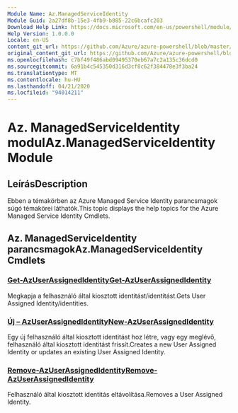 ```yaml
---
Module Name: Az.ManagedServiceIdentity
Module Guid: 2a27df8b-15e3-4fb9-b885-22c6bcafc203
Download Help Link: https://docs.microsoft.com/en-us/powershell/module/az.managedserviceidentity
Help Version: 1.0.0.0
Locale: en-US
content_git_url: https://github.com/Azure/azure-powershell/blob/master/src/ManagedServiceIdentity/ManagedServiceIdentity/help/Az.ManagedServiceIdentity.md
original_content_git_url: https://github.com/Azure/azure-powershell/blob/master/src/ManagedServiceIdentity/ManagedServiceIdentity/help/Az.ManagedServiceIdentity.md
ms.openlocfilehash: c7bf49f486abd09495370eb67a7c2a135c36dcd0
ms.sourcegitcommit: 6a91b4c545350d316d3cf8c62f384478e3f3ba24
ms.translationtype: MT
ms.contentlocale: hu-HU
ms.lasthandoff: 04/21/2020
ms.locfileid: "94014211"
---
```

# <span data-ttu-id="1c854-101">Az. ManagedServiceIdentity modul</span><span class="sxs-lookup"><span data-stu-id="1c854-101">Az.ManagedServiceIdentity Module</span></span>
## <span data-ttu-id="1c854-102">Leírás</span><span class="sxs-lookup"><span data-stu-id="1c854-102">Description</span></span>
<span data-ttu-id="1c854-103">Ebben a témakörben az Azure Managed Service Identity parancsmagok súgó témakörei láthatók.</span><span class="sxs-lookup"><span data-stu-id="1c854-103">This topic displays the help topics for the Azure Managed Service Identity Cmdlets.</span></span>

## <span data-ttu-id="1c854-104">Az. ManagedServiceIdentity parancsmagok</span><span class="sxs-lookup"><span data-stu-id="1c854-104">Az.ManagedServiceIdentity Cmdlets</span></span>
### [<span data-ttu-id="1c854-105">Get-AzUserAssignedIdentity</span><span class="sxs-lookup"><span data-stu-id="1c854-105">Get-AzUserAssignedIdentity</span></span>](Get-AzUserAssignedIdentity.md)
<span data-ttu-id="1c854-106">Megkapja a felhasználó által kiosztott identitást/identitást.</span><span class="sxs-lookup"><span data-stu-id="1c854-106">Gets User Assigned Identity/identities.</span></span>

### [<span data-ttu-id="1c854-107">Új – AzUserAssignedIdentity</span><span class="sxs-lookup"><span data-stu-id="1c854-107">New-AzUserAssignedIdentity</span></span>](New-AzUserAssignedIdentity.md)
<span data-ttu-id="1c854-108">Egy új felhasználó által kiosztott identitást hoz létre, vagy egy meglévő, felhasználó által kiosztott identitást frissít.</span><span class="sxs-lookup"><span data-stu-id="1c854-108">Creates a new User Assigned Identity or updates an existing User Assigned Identity.</span></span>

### [<span data-ttu-id="1c854-109">Remove-AzUserAssignedIdentity</span><span class="sxs-lookup"><span data-stu-id="1c854-109">Remove-AzUserAssignedIdentity</span></span>](Remove-AzUserAssignedIdentity.md)
<span data-ttu-id="1c854-110">Felhasználó által kiosztott identitás eltávolítása.</span><span class="sxs-lookup"><span data-stu-id="1c854-110">Removes a User Assigned Identity.</span></span>

